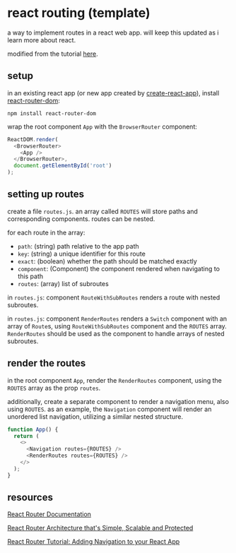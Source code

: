 # react routing (template)

a way to implement routes in a react web app. will keep this updated as i learn more about react.

modified from the tutorial [here](https://www.ryanjyost.com/react-routing/).

## setup

in an existing react app (or new app created by [create-react-app](https://github.com/facebook/create-react-app#readme)), install [react-router-dom](https://reactrouter.com/web/guides/quick-start):
```
npm install react-router-dom
```

wrap the root component `App` with the `BrowserRouter` component:

```javascript
ReactDOM.render(
  <BrowserRouter>
    <App />
  </BrowserRouter>,
  document.getElementById('root')
);
```

## setting up routes

create a file `routes.js`. an array called `ROUTES` will store paths and corresponding components. routes can be nested.

for each route in the array:
- `path`: (string) path relative to the app path
- `key`: (string) a unique identifier for this route
- `exact`: (boolean) whether the path should be matched exactly
- `component`: (Component) the component rendered when navigating to this path
- `routes`: (array) list of subroutes

in `routes.js`: component `RouteWithSubRoutes` renders a route with nested subroutes.

in `routes.js`: component `RenderRoutes` renders a `Switch` component with an array of `Route`s, using `RouteWithSubRoutes` component and the `ROUTES` array. `RenderRoutes` should be used as the component to handle arrays of nested subroutes.

## render the routes

in the root component `App`, render the `RenderRoutes` component, using the `ROUTES` array as the prop `routes`.

additionally, create a separate component to render a navigation menu, also using `ROUTES`. as an example, the `Navigation` component will render an unordered list navigation, utilizing a similar nested structure.

```javascript
function App() {
  return (
    <>
      <Navigation routes={ROUTES} />
      <RenderRoutes routes={ROUTES} />
    </>
  );
}
```

## resources

[React Router Documentation](https://reactrouter.com/web/guides/quick-start)

[React Router Architecture that's Simple, Scalable and Protected](https://www.ryanjyost.com/react-routing/)

[React Router Tutorial: Adding Navigation to your React App](https://www.educative.io/blog/react-router-tutorial)